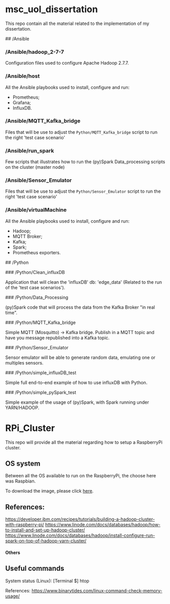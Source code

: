 # msc_uol_dissertation

This repo contain all the material related to the implementation of my dissertation.

## /Ansible

### /Ansible/hadoop_2-7-7

Configuration files used to configure Apache Hadoop 2.7.7.

### /Ansible/host

All the Ansible playbooks used to install, configure and run:

- Prometheus;
- Grafana;
- InfluxDB.

### /Ansible/MQTT_Kafka_bridge

Files that will be use to adjust the ```Python/MQTT_Kafka_bridge``` script to run the right 'test case scenario'

### /Ansible/run_spark

Few scripts that illustrates how to run the (py)Spark Data_processing scripts on the cluster (master node)

### /Ansible/Sensor_Emulator

Files that will be use to adjust the ```Python/Sensor_Emulator``` script to run the right 'test case scenario'

### /Ansible/virtualMachine

All the Ansible playbooks used to install, configure and run:

- Hadoop;
- MQTT Broker;
- Kafka;
- Spark;
- Prometheus exporters.

## /Python

### /Python/Clean_influxDB

Application that will clean the 'influxDB' db: 'edge_data' (Related to the run of the 'test case scenarios').

### /Python/Data_Processing

(py)Spark code that will process the data from the Kafka Broker "in real time".

### /Python/MQTT_Kafka_bridge

Simple MQTT (Mosquitto) -> Kafka bridge. Publish in a MQTT topic and have you message republished into a Kafka topic.

### /Python/Sensor_Emulator

Sensor emulator will be able to generate random data, emulating one or multiples sensors.

### /Python/simple_influxDB_test

Simple full end-to-end example of how to use influxDB with Python.

### /Python/simple_pySpark_test

Simple example of the usage of (py)Spark, with Spark running under YARN/HADOOP.

# RPi_Cluster

This repo will provide all the material regarding how to setup a RaspberryPi cluster.

## OS system

Between all the OS available to run on the RaspberryPi, the choose here was Raspbian.

To download the image, please click [here](https://www.raspberrypi.org/downloads/raspbian/).

## References:

https://developer.ibm.com/recipes/tutorials/building-a-hadoop-cluster-with-raspberry-pi/
https://www.linode.com/docs/databases/hadoop/how-to-install-and-set-up-hadoop-cluster/
https://www.linode.com/docs/databases/hadoop/install-configure-run-spark-on-top-of-hadoop-yarn-cluster/


#### Others

## Useful commands

System status (Linux): [Terminal $] htop

References: https://www.binarytides.com/linux-command-check-memory-usage/
